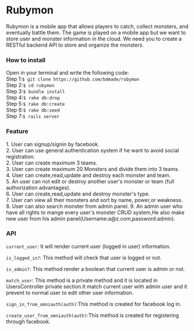 # Rubymon
<p>Rubymon is a mobile app that allows players to catch, collect monsters, and eventually
   battle them. The game is played on a mobile app but we want to store user and monster
   information in the cloud. We need you to create a RESTful backend API to store and
   organize the monsters.</p>
   
<h3>How to install</h3>
 Open in your terminal and write the following code:<br/> 
   Step 1:<code>$ git clone https://github.com/bdmade/rubymon</code><br/>
   Step 2:<code>$ cd rubymon</code><br/>
   Step 3:<code>$ bundle install</code><br/>
   Step 4:<code>$ rake db:drop</code><br/>
   Step 5:<code>$ rake db:create</code><br/>
   Step 6:<code>$ rake db:seed</code><br/>
   Step 7:<code>$ rails server</code><br/>
   
 <h3>Feature</h3>
   1. User can signup/signin by facebook.<br/>
   2. User can use general authentication system if he want to avoid social registration. <br/>
   2. User can create maximum 3 teams.<br/>
   3. User can create maximum 20 Monsters and divide them into 3 teams.<br/>
   4. User can create,read,update and destroy each monster and team.<br/>
   5. An user can not edit or destroy another user's monster or team (full authorization advantages).<br/>
   6. User can create,read,update and destroy monster's type.<br/>
   7. User can view all their monsters and sort by name, power,or weakness.<br/>
   8. User can also search monster from admin panel.
   9. An admin user who have all rights to mange every user's monster CRUD system,He also make new user from his admin panel(Username:a@z.com,password:admin). 
    
    
 <h3>API</h3>   
<p><code>current_user</code>: It will render current user (logged in user) information.</p>
<p><code>is_logged_in?</code>: This method will check that user is logged or not.</p>
<p><code>is_admin?</code>: This method render a boolean that current user is admin or not.</p>

<p><code>match_user</code>: This method is a private method and it is located in UsersController private section.It match current user with admin user and it prevent to  normal user to edit other user information.</p>

<p><code>sign_in_from_omniauth(auth)</code>:This method is created for facebook log in.</p>
<p><code>create_user_from_omniauth(auth)</code>:This method is created for registering through facebook.<p>